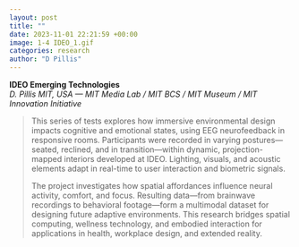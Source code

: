 ```yaml
---
layout: post
title: ""
date: 2023-11-01 22:21:59 +00:00
image: 1-4 IDEO_1.gif
categories: research
author: "D Pillis"
---
```


**IDEO Emerging Technologies**  
*D. Pillis*
*MIT, USA — MIT Media Lab / MIT BCS / MIT Museum / MIT Innovation Initiative*
<blockquote> <p>This series of tests explores how immersive environmental design impacts cognitive and emotional states, using EEG neurofeedback in responsive rooms. Participants were recorded in varying postures—seated, reclined, and in transition—within dynamic, projection-mapped interiors developed at IDEO. Lighting, visuals, and acoustic elements adapt in real-time to user interaction and biometric signals.

The project investigates how spatial affordances influence neural activity, comfort, and focus. Resulting data—from brainwave recordings to behavioral footage—form a multimodal dataset for designing future adaptive environments. This research bridges spatial computing, wellness technology, and embodied interaction for applications in health, workplace design, and extended reality.
 </p> </blockquote>
